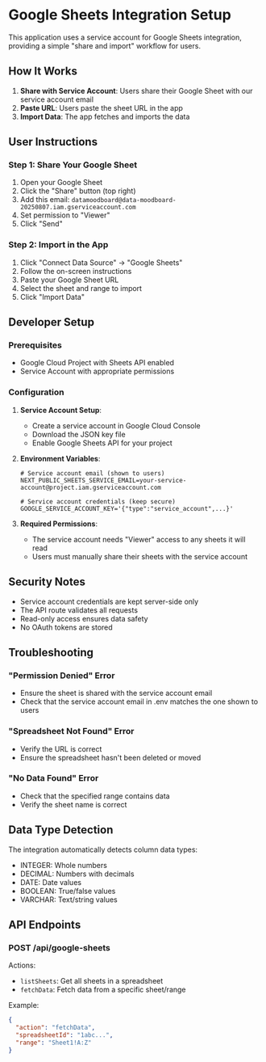 # Google Sheets Integration Setup

This application uses a service account for Google Sheets integration, providing a simple "share and import" workflow for users.

## How It Works

1. **Share with Service Account**: Users share their Google Sheet with our service account email
2. **Paste URL**: Users paste the sheet URL in the app
3. **Import Data**: The app fetches and imports the data

## User Instructions

### Step 1: Share Your Google Sheet
1. Open your Google Sheet
2. Click the "Share" button (top right)
3. Add this email: `datamoodboard@data-moodboard-20250807.iam.gserviceaccount.com`
4. Set permission to "Viewer"
5. Click "Send"

### Step 2: Import in the App
1. Click "Connect Data Source" → "Google Sheets"
2. Follow the on-screen instructions
3. Paste your Google Sheet URL
4. Select the sheet and range to import
5. Click "Import Data"

## Developer Setup

### Prerequisites
- Google Cloud Project with Sheets API enabled
- Service Account with appropriate permissions

### Configuration

1. **Service Account Setup**:
   - Create a service account in Google Cloud Console
   - Download the JSON key file
   - Enable Google Sheets API for your project

2. **Environment Variables**:
   ```env
   # Service account email (shown to users)
   NEXT_PUBLIC_SHEETS_SERVICE_EMAIL=your-service-account@project.iam.gserviceaccount.com
   
   # Service account credentials (keep secure)
   GOOGLE_SERVICE_ACCOUNT_KEY='{"type":"service_account",...}'
   ```

3. **Required Permissions**:
   - The service account needs "Viewer" access to any sheets it will read
   - Users must manually share their sheets with the service account

## Security Notes

- Service account credentials are kept server-side only
- The API route validates all requests
- Read-only access ensures data safety
- No OAuth tokens are stored

## Troubleshooting

### "Permission Denied" Error
- Ensure the sheet is shared with the service account email
- Check that the service account email in .env matches the one shown to users

### "Spreadsheet Not Found" Error
- Verify the URL is correct
- Ensure the spreadsheet hasn't been deleted or moved

### "No Data Found" Error
- Check that the specified range contains data
- Verify the sheet name is correct

## Data Type Detection

The integration automatically detects column data types:
- INTEGER: Whole numbers
- DECIMAL: Numbers with decimals
- DATE: Date values
- BOOLEAN: True/false values
- VARCHAR: Text/string values

## API Endpoints

### POST /api/google-sheets

Actions:
- `listSheets`: Get all sheets in a spreadsheet
- `fetchData`: Fetch data from a specific sheet/range

Example:
```json
{
  "action": "fetchData",
  "spreadsheetId": "1abc...",
  "range": "Sheet1!A:Z"
}
```